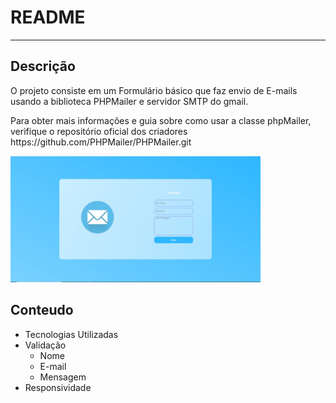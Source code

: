 <h1> README </h1>
<hr>
<h2>Descrição </h2>
<p> O projeto consiste em um Formulário básico que faz envio de E-mails usando a biblioteca PHPMailer e servidor SMTP do gmail.</p>
<p> Para obter mais informações e guia sobre como usar a classe phpMailer, verifique o repositório oficial dos criadores https://github.com/PHPMailer/PHPMailer.git</p>
<img src="https://github.com/GuilhermeSilva-alves/Formulario-Contato/blob/main/formulario.JPG" width="400">
<br>
<h2>Conteudo</h2>
<ul>
  <li>Tecnologias Utilizadas</li>
  <li>Validação
    <ul>
      <li>Nome</li>
      <li>E-mail</li>
      <li>Mensagem</li>
    </ul>
  </li>
  <li>Responsividade</li>
</ul>

  
                                                                                                                                
